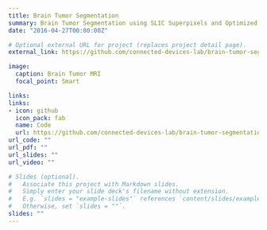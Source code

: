 ```yaml
---
title: Brain Tumor Segmentation
summary: Brain Tumor Segmentation using SLIC Superpixels and Optimized Thresholding Algorithm for diagnosis of brain tumors. 
date: "2016-04-27T00:00:00Z"

# Optional external URL for project (replaces project detail page).
external_link: https://github.com/connected-devices-lab/brain-tumor-segmentation

image:
  caption: Brain Tumor MRI
  focal_point: Smart

links:
links:
- icon: github
  icon_pack: fab
  name: Code
  url: https://github.com/connected-devices-lab/brain-tumor-segmentation
url_code: ""
url_pdf: ""
url_slides: ""
url_video: ""

# Slides (optional).
#   Associate this project with Markdown slides.
#   Simply enter your slide deck's filename without extension.
#   E.g. `slides = "example-slides"` references `content/slides/example-slides.md`.
#   Otherwise, set `slides = ""`.
slides: ""
---
```

